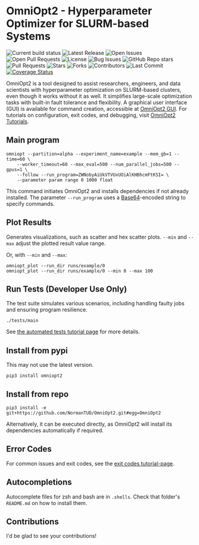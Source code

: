 # OmniOpt2 - Hyperparameter Optimizer for SLURM-based Systems

![Current build status](https://github.com/NormanTUD/OmniOpt/actions/workflows/main.yml/badge.svg?event=push)
![Latest Release](https://img.shields.io/github/v/release/NormanTUD/OmniOpt)
![Open Issues](https://img.shields.io/github/issues/NormanTUD/OmniOpt)
![Open Pull Requests](https://img.shields.io/github/issues-pr/NormanTUD/OmniOpt)
![License](https://img.shields.io/badge/license-GNU-blue.svg)
![Bug Issues](https://img.shields.io/github/issues/NormanTUD/OmniOpt/bug)
![GitHub Repo stars](https://img.shields.io/github/stars/NormanTUD/OmniOpt)
![Pull Requests](https://img.shields.io/github/issues-pr/NormanTUD/OmniOpt)
![Stars](https://img.shields.io/github/stars/NormanTUD/OmniOpt)
![Forks](https://img.shields.io/github/forks/NormanTUD/OmniOpt)
![Contributors](https://img.shields.io/github/contributors/NormanTUD/OmniOpt)
![Last Commit](https://img.shields.io/github/last-commit/NormanTUD/OmniOpt)
[![Coverage Status](https://coveralls.io/repos/github/NormanTUD/OmniOpt/badge.svg?branch=main)](https://coveralls.io/github/NormanTUD/OmniOpt?branch=main)

OmniOpt2 is a tool designed to assist researchers, engineers, and data
scientists with hyperparameter optimization on SLURM-based clusters, even
though it works without it as well. It simplifies large-scale optimization
tasks with built-in fault tolerance and flexibility. A graphical user interface
(GUI) is available for command creation, accessible at 
[OmniOpt2 GUI](https://imageseg.scads.de/omniax/). For tutorials on 
configuration, exit codes, and debugging, visit
[OmniOpt2 Tutorials](https://imageseg.scads.de/omniax/tutorials.php).

## Main program

```command
omniopt --partition=alpha --experiment_name=example --mem_gb=1 --time=60 \
    --worker_timeout=60 --max_eval=500 --num_parallel_jobs=500 --gpus=1 \
    --follow --run_program=ZWNobyAiUkVTVUxUOiAlKHBhcmFtKSI= \
    --parameter param range 0 1000 float
```

This command initiates OmniOpt2 and installs dependencies if not already
installed. The parameter `--run_program` uses a
[Base64](https://de.wikipedia.org/wiki/Base64)-encoded string to
specify commands.

## Plot Results

Generates visualizations, such as scatter and hex scatter plots.
`--min` and `--max` adjust the plotted result value range.

Or, with `--min` and `--max`:

```command
omniopt_plot --run_dir runs/example/0
omniopt_plot --run_dir runs/example/0 --min 0 --max 100
```

## Run Tests (Developer Use Only)

The test suite simulates various scenarios, including handling faulty
jobs and ensuring program resilience.

```command
./tests/main
```

See
[the automated tests tutorial page](https://imageseg.scads.de/omniax/tutorials.php?tutorial=tests)
for more details.

## Install from pypi

This may not use the latest version.

```command
pip3 install omniopt2
```

## Install from repo

```command
pip3 install -e git+https://github.com/NormanTUD/OmniOpt2.git#egg=OmniOpt2
```

Alternatively, it can be executed directly, as OmniOpt2 will install its
dependencies automatically if required.

## Error Codes

For common issues and exit codes, see the
[exit codes tutorial-page](https://imageseg.scads.de/omniax/tutorials.php?tutorial=exit_codes_and_bash_scripting).

## Autocompletions

Autocomplete files for zsh and bash are in `.shells`. Check that folder's `README.md` on how to install them.

## Contributions

I'd be glad to see your contributions!
